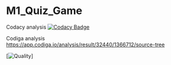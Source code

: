 # M1_Quiz_Game

Codacy analysis
[![Codacy Badge](https://app.codacy.com/project/badge/Grade/7244000ceab247a29b12f1a61dc0fee6)](https://app.codacy.com/gh/ankita658/M1_Quiz_Game/dashboard?utm_source=github.com&amp;utm_medium=referral&amp;utm_content=&amp;ankita658/M1_Quiz_Game/dashboardutm_campaign=Badge_Grade)

Codiga analysis
https://app.codiga.io/analysis/result/32440/1366712/source-tree

[![Quality](https://api.codiga.io/project/32440/status/svg)]
